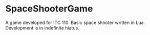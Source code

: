# SpaceShooterGame
A game developed for ITC 110. Basic space shooter written in Lua. Development is in indefinite hiatus.
